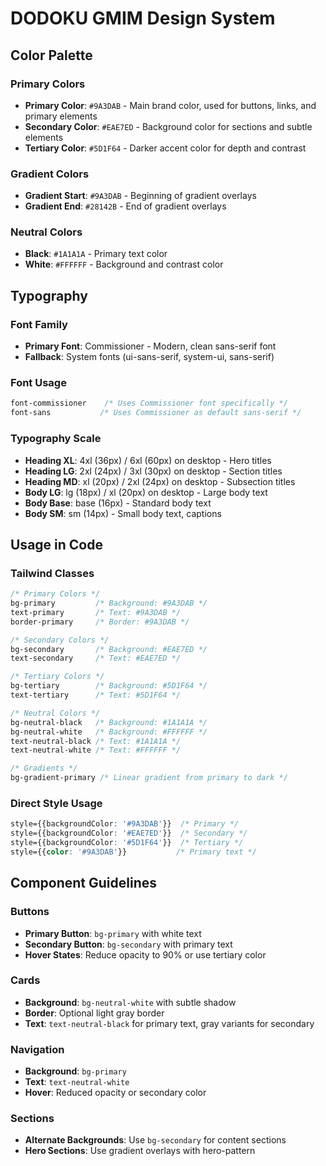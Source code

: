 # DODOKU GMIM Design System

## Color Palette

### Primary Colors
- **Primary Color**: `#9A3DAB` - Main brand color, used for buttons, links, and primary elements
- **Secondary Color**: `#EAE7ED` - Background color for sections and subtle elements
- **Tertiary Color**: `#5D1F64` - Darker accent color for depth and contrast

### Gradient Colors
- **Gradient Start**: `#9A3DAB` - Beginning of gradient overlays
- **Gradient End**: `#28142B` - End of gradient overlays

### Neutral Colors
- **Black**: `#1A1A1A` - Primary text color
- **White**: `#FFFFFF` - Background and contrast color

## Typography

### Font Family
- **Primary Font**: Commissioner - Modern, clean sans-serif font
- **Fallback**: System fonts (ui-sans-serif, system-ui, sans-serif)

### Font Usage
```css
font-commissioner    /* Uses Commissioner font specifically */
font-sans           /* Uses Commissioner as default sans-serif */
```

### Typography Scale
- **Heading XL**: 4xl (36px) / 6xl (60px) on desktop - Hero titles
- **Heading LG**: 2xl (24px) / 3xl (30px) on desktop - Section titles  
- **Heading MD**: xl (20px) / 2xl (24px) on desktop - Subsection titles
- **Body LG**: lg (18px) / xl (20px) on desktop - Large body text
- **Body Base**: base (16px) - Standard body text
- **Body SM**: sm (14px) - Small body text, captions

## Usage in Code

### Tailwind Classes
```css
/* Primary Colors */
bg-primary         /* Background: #9A3DAB */
text-primary       /* Text: #9A3DAB */
border-primary     /* Border: #9A3DAB */

/* Secondary Colors */
bg-secondary       /* Background: #EAE7ED */
text-secondary     /* Text: #EAE7ED */

/* Tertiary Colors */
bg-tertiary        /* Background: #5D1F64 */
text-tertiary      /* Text: #5D1F64 */

/* Neutral Colors */
bg-neutral-black   /* Background: #1A1A1A */
bg-neutral-white   /* Background: #FFFFFF */
text-neutral-black /* Text: #1A1A1A */
text-neutral-white /* Text: #FFFFFF */

/* Gradients */
bg-gradient-primary /* Linear gradient from primary to dark */
```

### Direct Style Usage
```css
style={{backgroundColor: '#9A3DAB'}}  /* Primary */
style={{backgroundColor: '#EAE7ED'}}  /* Secondary */
style={{backgroundColor: '#5D1F64'}}  /* Tertiary */
style={{color: '#9A3DAB'}}           /* Primary text */
```

## Component Guidelines

### Buttons
- **Primary Button**: `bg-primary` with white text
- **Secondary Button**: `bg-secondary` with primary text
- **Hover States**: Reduce opacity to 90% or use tertiary color

### Cards
- **Background**: `bg-neutral-white` with subtle shadow
- **Border**: Optional light gray border
- **Text**: `text-neutral-black` for primary text, gray variants for secondary

### Navigation
- **Background**: `bg-primary`
- **Text**: `text-neutral-white`
- **Hover**: Reduced opacity or secondary color

### Sections
- **Alternate Backgrounds**: Use `bg-secondary` for content sections
- **Hero Sections**: Use gradient overlays with hero-pattern 
